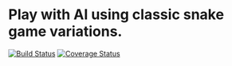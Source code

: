 # Play with AI using classic snake game variations.

[![Build Status](https://travis-ci.org/ivvory/UnclePy.svg?branch=master)](https://travis-ci.org/ivvory/UnclePy)
[![Coverage Status](https://coveralls.io/repos/github/ivvory/UnclePy/badge.svg?branch=master)](https://coveralls.io/github/ivvory/UnclePy?branch=master)